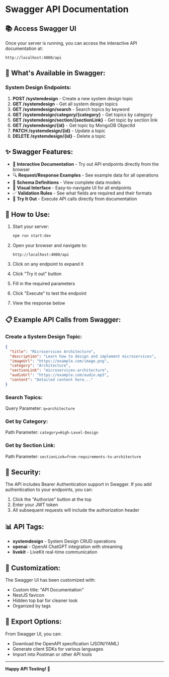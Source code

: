 # Swagger API Documentation

## 📚 **Access Swagger UI**

Once your server is running, you can access the interactive API documentation at:

```
http://localhost:4000/api
```

## 🎯 **What's Available in Swagger:**

### **System Design Endpoints:**

1. **POST /systemdesign** - Create a new system design topic
2. **GET /systemdesign** - Get all system design topics
3. **GET /systemdesign/search** - Search topics by keyword
4. **GET /systemdesign/category/{category}** - Get topics by category
5. **GET /systemdesign/section/{sectionLink}** - Get topic by section link
6. **GET /systemdesign/{id}** - Get topic by MongoDB ObjectId
7. **PATCH /systemdesign/{id}** - Update a topic
8. **DELETE /systemdesign/{id}** - Delete a topic

## ✨ **Swagger Features:**

- 📖 **Interactive Documentation** - Try out API endpoints directly from the browser
- 🔍 **Request/Response Examples** - See example data for all operations
- 📝 **Schema Definitions** - View complete data models
- 🎨 **Visual Interface** - Easy-to-navigate UI for all endpoints
- ✅ **Validation Rules** - See what fields are required and their formats
- 🧪 **Try It Out** - Execute API calls directly from documentation

## 🚀 **How to Use:**

1. Start your server:
   ```bash
   npm run start:dev
   ```

2. Open your browser and navigate to:
   ```
   http://localhost:4000/api
   ```

3. Click on any endpoint to expand it

4. Click "Try it out" button

5. Fill in the required parameters

6. Click "Execute" to test the endpoint

7. View the response below

## 📋 **Example API Calls from Swagger:**

### Create a System Design Topic:
```json
{
  "title": "Microservices Architecture",
  "description": "Learn how to design and implement microservices",
  "imageUrl": "https://example.com/image.png",
  "category": "Architecture",
  "sectionLink": "microservices-architecture",
  "audioUrl": "https://example.com/audio.mp3",
  "content": "Detailed content here..."
}
```

### Search Topics:
Query Parameter: `q=architecture`

### Get by Category:
Path Parameter: `category=High-Level-Design`

### Get by Section Link:
Path Parameter: `sectionLink=from-requirements-to-architecture`

## 🔐 **Security:**

The API includes Bearer Authentication support in Swagger. If you add authentication to your endpoints, you can:

1. Click the "Authorize" button at the top
2. Enter your JWT token
3. All subsequent requests will include the authorization header

## 📊 **API Tags:**

- **systemdesign** - System Design CRUD operations
- **openai** - OpenAI ChatGPT integration with streaming
- **livekit** - LiveKit real-time communication

## 🎨 **Customization:**

The Swagger UI has been customized with:
- Custom title: "API Documentation"
- NestJS favicon
- Hidden top bar for cleaner look
- Organized by tags

## 📱 **Export Options:**

From Swagger UI, you can:
- Download the OpenAPI specification (JSON/YAML)
- Generate client SDKs for various languages
- Import into Postman or other API tools

---

**Happy API Testing! 🚀**
